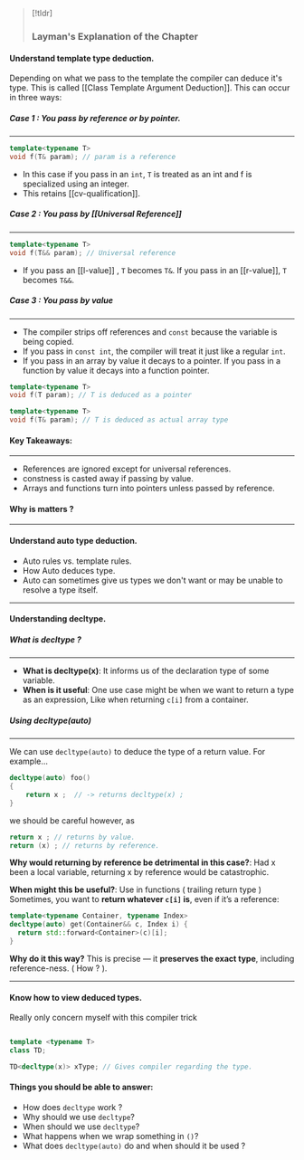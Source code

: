  > [!tldr] 
> ### Layman's Explanation of the Chapter

#### Understand template type deduction. 
Depending on what we pass to the template the compiler can deduce it's type. This is called [[Class Template Argument Deduction]]. This can occur in three ways: 

##### Case 1 : You pass by reference or by pointer.
____

```cpp
template<typename T>
void f(T& param); // param is a reference
```

- In this case if you pass in an `int`, `T` is treated as an int and f is specialized using an integer. 
- This retains [[cv-qualification]]. 
##### Case 2 : You pass by [[Universal Reference]]
____

```cpp
template<typename T>
void f(T&& param); // Universal reference
```

- If you pass an [[l-value]] , `T`  becomes `T&`. If you pass in an [[r-value]], `T` becomes `T&&`. 

##### Case 3 : You pass by value
____
- The compiler strips off references and `const` because the variable is being copied. 
- If you pass in `const int`, the compiler will treat it just like a regular `int`. 
- If you pass in an array by value it decays to a pointer. If you pass in a function by value it decays into a function pointer. 
 
```cpp
template<typename T>
void f(T param); // T is deduced as a pointer

template<typename T>
void f(T& param); // T is deduced as actual array type
```

#### Key Takeaways:
___
- References are ignored except for universal references. 
- constness is casted away if passing by value. 
- Arrays and functions turn into pointers unless passed by reference.
#### Why is matters ? 

____
#### Understand auto type deduction.

- Auto rules vs. template rules.
- How Auto deduces type. 
- Auto can sometimes give us types we don't want or may be unable to resolve a type itself. 

___

#### Understanding decltype.

##### What is decltype ? 
___
- **What is decltype(x)**: It informs us of the declaration type of some variable. 
- **When is it useful**: One use case might be when we want to return a type as an expression, Like when returning `c[i]` from a container. 

##### Using decltype(auto) 
___
We can use `decltype(auto)` to deduce the type of a return value. For example...

```cpp
decltype(auto) foo()
{
	return x ;  // -> returns decltype(x) ; 
}
```

we should be careful however, as 

```cpp 
return x ; // returns by value. 
return (x) ; // returns by reference. 
```

**Why would returning by reference be detrimental in this case?**: 
Had x been a local variable, returning x by reference would be catastrophic.

**When might this be useful?**:  Use in functions ( trailing return type ) Sometimes, you want to **return whatever `c[i]` is**, even if it’s a reference:

```cpp
template<typename Container, typename Index>
decltype(auto) get(Container&& c, Index i) {
  return std::forward<Container>(c)[i];
}
```

**Why do it this way?** This is precise — it **preserves the exact type**, including reference-ness. ( How ? ).

____
#### Know how to view deduced types. 

Really only concern myself with this compiler trick 

```cpp

template <typename T>
class TD; 

TD<decltype(x)> xType; // Gives compiler regarding the type. 
```





#### Things you should be able to answer: 

- How does `decltype` work ? 
- Why should we use `decltype`?
- When should we use `decltype`?
- What happens when we wrap something in `()`? 
- What does `decltype(auto)` do and when should it be used ? 


